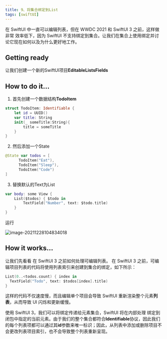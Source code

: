 ```yaml
---
title: 9、将集合绑定到List
tags: [swiftUI]
---
```

在 SwiftUI 中一直可以编辑列表，但在 WWDC 2021 和 SwiftUI 3 之前，这样做非常 效率低下，因为 SwiftUI 不支持绑定到集合。让我们在集合上使用绑定并讨论它现在如何以及为什么更好地工作。

## Getting ready

让我们创建一个新的SwiftUI项目**EditableListsFields**

## How to do it…

1. 首先创建一个数据结构**TodoItem**
```swift
struct TodoItem: Identifiable {
    let id = UUID()
    var title: String
    init(_ someTitle:String){
        title = someTitle
    }
}
```

2. 然后添加一个State
```swift
@State var todos = [
      TodoItem("Eat"),
      TodoItem("Sleep"),
      TodoItem("Code")
]
```

3. 替换默认的Text为List
```swift
var body: some View {
    List($todos) { $todo in
        TextField("Number", text: $todo.title)
    }
}
```

运行

![image-20211228104834018](https://tva1.sinaimg.cn/large/008i3skNly1gxtctmjiuej30w80myq3n.jpg)

## How it works…

让我们先看看 在 SwiftUI 3 之前如何处理可编辑列表。 在 SwiftUI 3 之前，可编辑项目列表的代码将使用列表索引来创建到集合的绑定，如下所示：

```swift
List(0..<todos.count) { index in
  TextField("Todo", text: $todos[index].title)
}
```

这样的代码不仅速度慢，而且编辑单个项目会导致 SwiftUI 重新渲染整个元素**列表**，从而导致 UI 闪烁和更新缓慢。

使用 SwiftUI 3，我们可以将绑定传递给元素集合，SwiftUI 将在内部处理 绑定到闭包中指定的当前元素。由于我们的整个集合都符合**Identifiable**协议，因此我们的每个列表项都可以通过其**id**参数来唯一标识；因此，从列表中添加或删除项目不会更改列表项目索引，也不会导致整个列表重新呈现。
